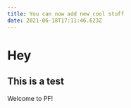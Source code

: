 ```yaml
---
title: You can now add new cool stuff
date: 2021-06-18T17:11:46.623Z
---
```

# Hey
## This is a test
Welcome to PF!